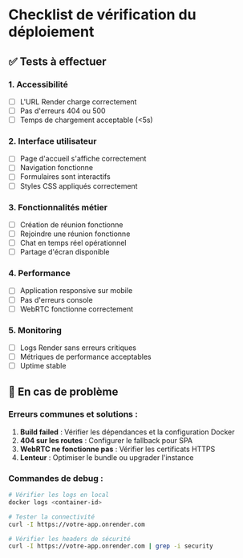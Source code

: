 # Checklist de vérification du déploiement

## ✅ Tests à effectuer

### 1. Accessibilité
- [ ] L'URL Render charge correctement
- [ ] Pas d'erreurs 404 ou 500
- [ ] Temps de chargement acceptable (<5s)

### 2. Interface utilisateur
- [ ] Page d'accueil s'affiche correctement
- [ ] Navigation fonctionne
- [ ] Formulaires sont interactifs
- [ ] Styles CSS appliqués correctement

### 3. Fonctionnalités métier
- [ ] Création de réunion fonctionne
- [ ] Rejoindre une réunion fonctionne
- [ ] Chat en temps réel opérationnel
- [ ] Partage d'écran disponible

### 4. Performance
- [ ] Application responsive sur mobile
- [ ] Pas d'erreurs console
- [ ] WebRTC fonctionne correctement

### 5. Monitoring
- [ ] Logs Render sans erreurs critiques
- [ ] Métriques de performance acceptables
- [ ] Uptime stable

## 🔧 En cas de problème

### Erreurs communes et solutions :
1. **Build failed** : Vérifier les dépendances et la configuration Docker
2. **404 sur les routes** : Configurer le fallback pour SPA
3. **WebRTC ne fonctionne pas** : Vérifier les certificats HTTPS
4. **Lenteur** : Optimiser le bundle ou upgrader l'instance

### Commandes de debug :
```bash
# Vérifier les logs en local
docker logs <container-id>

# Tester la connectivité
curl -I https://votre-app.onrender.com

# Vérifier les headers de sécurité
curl -I https://votre-app.onrender.com | grep -i security
```